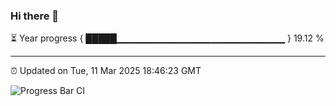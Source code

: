 ### Hi there 👋

⏳ Year progress { █████▁▁▁▁▁▁▁▁▁▁▁▁▁▁▁▁▁▁▁▁▁▁▁▁▁ } 19.12 %

---

⏰ Updated on Tue, 11 Mar 2025 18:46:23 GMT

![Progress Bar CI](https://github.com/IshwaranRudhara/GIT-ACTION/workflows/Progress%20Bar%20CI/badge.svg)
